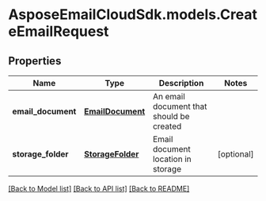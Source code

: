 # AsposeEmailCloudSdk.models.CreateEmailRequest

## Properties
Name | Type | Description | Notes
------------ | ------------- | ------------- | -------------
**email_document** | [**EmailDocument**](EmailDocument.md) | An email document that should be created | 
**storage_folder** | [**StorageFolder**](StorageFolder.md) | Email document location in storage | [optional] 



[[Back to Model list]](README.md#documentation-for-models) [[Back to API list]](README.md#documentation-for-api-endpoints) [[Back to README]](README.md)


